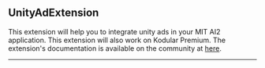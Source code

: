 ## UnityAdExtension

This extension will help you to integrate unity ads in your MIT AI2 application. This extension will also work on Kodular Premium. The extension's documentation is available on the community at <a href="https://community.appinventor.mit.edu/t/free-unityads-integrate-unity-ads-in-your-application/53890?u=oseamiya"> here</a>.

------------------------------------------------

